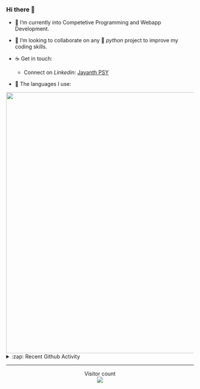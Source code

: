 ### Hi there 👋

- 🌱 I’m currently into Competetive Programming and Webapp Development.

- 👯 I’m looking to collaborate on any :snake: *python* project to improve my coding skills.

- ☕ Get in touch:
  +  Connect on *Linkedin*: [Jayanth PSY](https://www.linkedin.com/in/jayanth-p-b3924812a/)

<!--- ⚡ Fun fact: *Python* is older than *C++* and *Java*. -->

- :memo: The languages I use: 

<img src="https://wakatime.com/share/@j_tesla/149011e6-9106-4535-a236-8e4e71b9551e.png" width="700"/>
<details>
  <summary>:zap: Recent Github Activity</summary>
  
<!--START_SECTION:activity-->
1. ❗️ Opened issue [#1](https://github.com/j-tesla/lame-blockchain/issues/1) in [j-tesla/lame-blockchain](https://github.com/j-tesla/lame-blockchain)
2. 🎉 Merged PR [#18](https://github.com/j-tesla/blog-list-frontend/pull/18) in [j-tesla/blog-list-frontend](https://github.com/j-tesla/blog-list-frontend)
3. 🎉 Merged PR [#11](https://github.com/j-tesla/blog-list/pull/11) in [j-tesla/blog-list](https://github.com/j-tesla/blog-list)
4. ❗️ Opened issue [#78](https://github.com/lttkgp/falcon/issues/78) in [lttkgp/falcon](https://github.com/lttkgp/falcon)
5. 🗣 Commented on [#77](https://github.com/lttkgp/falcon/issues/77) in [lttkgp/falcon](https://github.com/lttkgp/falcon)
<!--END_SECTION:activity-->

</details>

-----

<p align="center"> 
  Visitor count<br>
  <img src="https://profile-counter.glitch.me/j-tesla/count.svg" />
</p>












<!--
**j-tesla/j-tesla** is a ✨ _special_ ✨ repository because its `README.md` (this file) appears on your GitHub profile.

Here are some ideas to get you started:

- 🔭 I’m currently working on ...
- 🌱 I’m currently learning ...
- 👯 I’m looking to collaborate on ...
- 🤔 I’m looking for help with ...
- 💬 Ask me about ...
- 📫 How to reach me: ...
- 😄 Pronouns: ...
- ⚡ Fun fact: ...
-->

